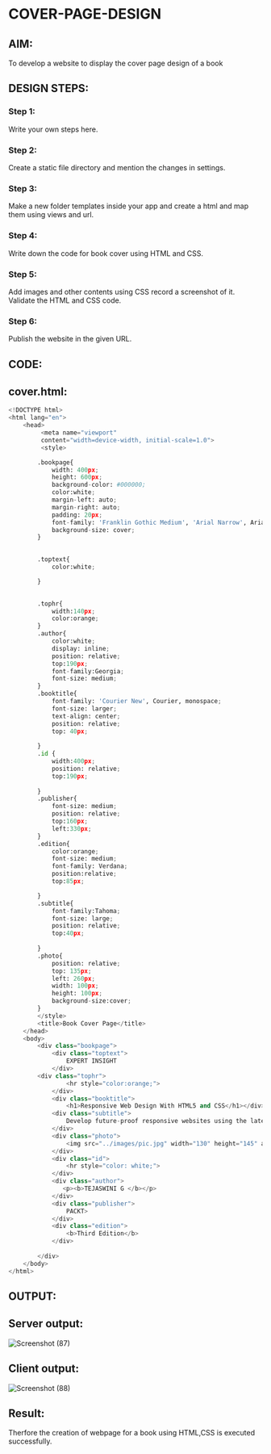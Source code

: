 # COVER-PAGE-DESIGN
## AIM:
To develop a website to display the cover page design of a book

## DESIGN STEPS:
### Step 1:
Write your own steps here.
### Step 2:
Create a static file directory and mention the changes in settings.
### Step 3:
Make a new folder templates inside your app and create a html and map them using views and url.
### Step 4:
Write down the code for book cover using HTML and CSS.
### Step 5:
Add images and other contents using CSS record a screenshot of it.
Validate the HTML and CSS code.
### Step 6:
Publish the website in the given URL.

## CODE:
## cover.html:
```python
<!DOCTYPE html>
<html lang="en">
    <head>
         <meta name="viewport" 
         content="width=device-width, initial-scale=1.0">
         <style>

        .bookpage{
            width: 400px;
            height: 600px;
            background-color: #000000;
            color:white;
            margin-left: auto;
            margin-right: auto;
            padding: 20px;
            font-family: 'Franklin Gothic Medium', 'Arial Narrow', Arial, sans-serif;
            background-size: cover;
        }
            

        .toptext{
            color:white;

        }

        
        .tophr{
            width:140px;
            color:orange;
        }
        .author{
            color:white;
            display: inline;
            position: relative;
            top:190px;
            font-family:Georgia;
            font-size: medium;
        }
        .booktitle{
            font-family: 'Courier New', Courier, monospace;
            font-size: larger;
            text-align: center;
            position: relative;
            top: 40px;
        
        }
        .id {
            width:400px;
            position: relative;
            top:190px;
            
        }
        .publisher{
            font-size: medium;
            position: relative;
            top:160px;
            left:330px;
        }
        .edition{
            color:orange;
            font-size: medium;
            font-family: Verdana;
            position:relative;
            top:85px;

        }
        .subtitle{
            font-family:Tahoma;
            font-size: large;
            position: relative;
            top:40px;
            
        }
        .photo{
            position: relative;
            top: 135px;
            left: 260px;
            width: 100px;
            height: 100px;
            background-size:cover;
        }
        </style>
        <title>Book Cover Page</title>
    </head>
    <body>
        <div class="bookpage">
            <div class="toptext">
                EXPERT INSIGHT
            </div>
        <div class="tophr">
                <hr style="color:orange;">
            </div>
            <div class="booktitle">
                <h1>Responsive Web Design With HTML5 and CSS</h1></div>
            <div class="subtitle">
                Develop future-proof responsive websites using the latest HTML5 and CSS Techniques
            </div>
            <div class="photo">
                <img src="../images/pic.jpg" width="130" height="145" alt="">
            </div>
            <div class="id">
                <hr style="color: white;">
            </div>
            <div class="author">
               <p><b>TEJASWINI G </b></p>
            </div>
            <div class="publisher">
                PACKT>
            </div>
            <div class="edition">
                <b>Third Edition</b>
            </div>
            
        </div>
    </body>
</html>
```

## OUTPUT:
## Server output:
![Screenshot (87)](https://github.com/TejaswiniGugananthan/cover-page-design/assets/121222763/be71a9e3-22d2-43e5-a376-c5d060b0cf08)

## Client output:
![Screenshot (88)](https://github.com/TejaswiniGugananthan/cover-page-design/assets/121222763/8850ee25-f3d6-47d7-8f58-4be8a63eed83)

## Result:
Therfore the creation of webpage for a book using HTML,CSS is executed successfully.
